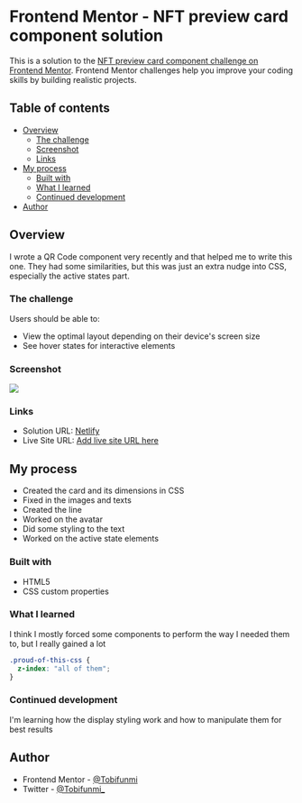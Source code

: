 # Frontend Mentor - NFT preview card component solution

This is a solution to the [NFT preview card component challenge on Frontend Mentor](https://www.frontendmentor.io/challenges/nft-preview-card-component-SbdUL_w0U). Frontend Mentor challenges help you improve your coding skills by building realistic projects.

## Table of contents

- [Overview](#overview)
  - [The challenge](#the-challenge)
  - [Screenshot](#screenshot)
  - [Links](#links)
- [My process](#my-process)
  - [Built with](#built-with)
  - [What I learned](#what-i-learned)
  - [Continued development](#continued-development)
- [Author](#author)

## Overview

I wrote a QR Code component very recently and that helped me to write this one. They had some similarities, but this was just an extra nudge into CSS, especially the active states part.

### The challenge

Users should be able to:

- View the optimal layout depending on their device's screen size
- See hover states for interactive elements

### Screenshot

![](./screenshot.jpg)

### Links

- Solution URL: [Netlify](https://tobifunmi-nft-preview.netlify.app/)
- Live Site URL: [Add live site URL here](https://your-live-site-url.com)

## My process

- Created the card and its dimensions in CSS
- Fixed in the images and texts
- Created the line
- Worked on the avatar
- Did some styling to the text
- Worked on the active state elements

### Built with

- HTML5
- CSS custom properties

### What I learned

I think I mostly forced some components to perform the way I needed them to, but I really gained a lot

```css
.proud-of-this-css {
  z-index: "all of them";
}
```

### Continued development

I'm learning how the display styling work and how to manipulate them for best results

## Author

- Frontend Mentor - [@Tobifunmi](https://www.frontendmentor.io/profile/Tobifunmi)
- Twitter - [@Tobifunmi\_](https://www.twitter.com/Tobifunmi)
